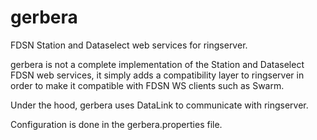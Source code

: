 # gerbera
FDSN Station and Dataselect web services for ringserver.

gerbera is not a complete implementation of the Station and Dataselect FDSN web services, it simply adds a compatibility layer
to ringserver in order to make it compatible with FDSN WS clients such as Swarm.

Under the hood, gerbera uses DataLink to communicate with ringserver.

Configuration is done in the gerbera.properties file.

